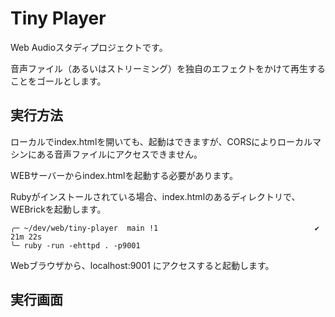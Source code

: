 # Tiny Player



Web Audioスタディプロジェクトです。



音声ファイル（あるいはストリーミング）を独自のエフェクトをかけて再生することをゴールとします。



## 実行方法

ローカルでindex.htmlを開いても、起動はできますが、CORSによりローカルマシンにある音声ファイルにアクセスできません。

WEBサーバーからindex.htmlを起動する必要があります。



Rubyがインストールされている場合、index.htmlのあるディレクトリで、WEBrickを起動します。

```shell
╭─ ~/dev/web/tiny-player  main !1                                   ✔  21m 22s 
╰─ ruby -run -ehttpd . -p9001
```



Webブラウザから、localhost:9001 にアクセスすると起動します。



## 実行画面







